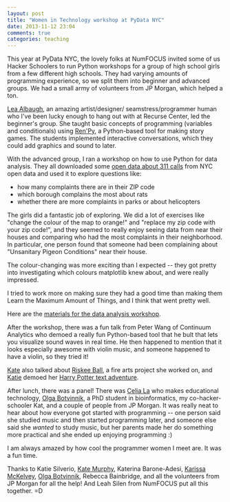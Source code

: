 ```yaml
---
layout: post
title: "Women in Technology workshop at PyData NYC"
date: 2013-11-12 23:04
comments: true
categories: teaching
---
```


This year at PyData NYC, the lovely folks at NumFOCUS invited some of us Hacker
Schoolers to run Python workshops for a group of high school girls from a few
different high schools. They had varying amounts of programming experience, so
we split them into beginner and advanced groups. We had a small army of
volunteers from JP Morgan, which helped a ton.

[Lea Albaugh](http://www.instamatique.com/lea), an amazing artist/designer/
seamstress/programmer human who I've been lucky enough to hang out with at
Recurse Center, led the beginner's group. She taught basic concepts of
programming (variables and conditionals) using [Ren'Py](http://www.renpy.org/),
a Python-based tool for making story games. The students implemented
interactive conversations, which they could add graphics and sound to later.

With the advanced group, I ran a workshop on how to use Python for data
analysis. They all downloaded some [open data about 311 calls](https://nycopendata.socrata.com/Social-Services/311-Service-Requests-from-2010-to-Present/) from NYC open
data and used it to explore questions like:

* how many complaints there are in their ZIP code
* which borough complains the most about rats
* whether there are more complaints in parks or about helicopters

The girls did a fantastic job of exploring. We did a lot of exercises like
"change the colour of the map to orange!" and "replace my zip code with your
zip code!", and they seemed to really enjoy seeing data from near their houses
and comparing who had the most complaints in their neighborhood. In particular,
one person found that someone had been complaining about "Unsanitary Pigeon
Conditions" near their house.

The colour-changing was more exciting than I expected -- they got pretty into
investigating which colours matplotlib knew about, and were really impressed.

I tried to work more on making sure they had a good time than making them
Learn the Maximum Amount of Things, and I think that went pretty well.

Here are the <a href="http://nbviewer.ipython.org/urls/raw.github.com/jvns/talks/master/pydatanyc2013/PyData%20NYC%202013%20tutorial%20(morning).ipynb">materials for the data analysis workshop</a>.

After the workshop, there was a fun talk from Peter Wang of Continuum
Analytics who demoed a really fun Python-based tool that he bult that lets you
visualize sound waves in real time. He then happened to mention that it looks
especially awesome with violin music, and someone happened to have a violin,
so they tried it!

[Kate](http://kate.io) also talked about [Riskee Ball](http://www.youtube.com/watch?v=2rl5Iobvd6g), 
a fire arts project she worked on, and [Katie](https://github.com/astrosilverio/) demoed her 
[Harry Potter text adventure](https://github.com/astrosilverio/game).

After lunch, there was a panel! There was [Celia La](https://twitter.com/celiala) who makes 
educational technology, [Olga Botvinnik](http://olgabotvinnik.com/), a PhD student in bioinformatics,
my co-hacker-schooler Kat, and a couple of people from JP Morgan. It was
really neat to hear about how everyone got started with programming -- one
person said she studied music and then started programming later, and someone
else said she *wanted* to study music, but her parents made her do
something more practical and she ended up enjoying programming :)

I am always amazed by how cool the programmer women I meet are. It was a fun time.

Thanks to Katie Silverio, [Kate Murphy](http://kate.io), Katerina Barone-Adesi, 
[Karissa McKelvey](http://karissamck.com/), [Olga Botvinnik](http://olgabotvinnik.com/), 
Rebecca Bainbridge, and all the volunteers from JP Morgan for all the help! 
And Leah Silen from NumFOCUS put all this together. =D

